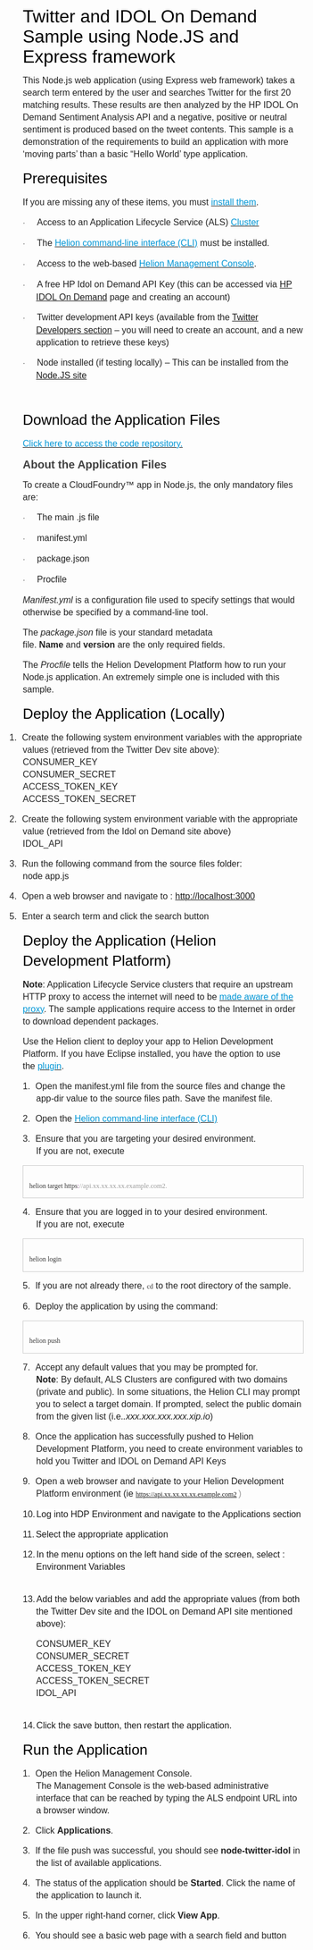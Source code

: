 
<div class=WordSection1>

<p class=MsoNormal style='mso-margin-top-alt:auto;margin-bottom:7.5pt;
line-height:27.0pt;mso-outline-level:1'><span style='font-size:24.0pt;
font-family:"HP Simplified",sans-serif;mso-fareast-font-family:"Times New Roman";
mso-bidi-font-family:"Times New Roman";color:black;mso-font-kerning:18.0pt'>Twitter
and IDOL On Demand Sample using Node.JS and Express framework<o:p></o:p></span></p>

<p class=MsoNormal style='mso-margin-bottom-alt:auto;line-height:16.5pt'><span
style='font-size:12.0pt;font-family:"Arial",sans-serif;mso-fareast-font-family:
"Times New Roman";color:#222222'>This Node.js web application (using Express
web framework) takes a search term entered by the user and searches Twitter for
the first 20 matching results. These results are then analyzed by the HP IDOL
On Demand Sentiment Analysis API and a negative, positive or neutral sentiment
is produced based on the tweet contents. This sample is a demonstration of the requirements
to build an application with more ‘moving parts’ than a basic “Hello World’
type application. <o:p></o:p></span></p>

<p class=MsoNormal style='mso-margin-top-alt:auto;margin-bottom:7.5pt;
line-height:27.0pt;mso-outline-level:2'><span style='font-size:19.5pt;
font-family:"HP Simplified",sans-serif;mso-fareast-font-family:"Times New Roman";
mso-bidi-font-family:"Times New Roman";color:black'>Prerequisites<o:p></o:p></span></p>

<p class=MsoNormal style='mso-margin-bottom-alt:auto;line-height:16.5pt'><span
style='font-size:12.0pt;font-family:"Arial",sans-serif;mso-fareast-font-family:
"Times New Roman";color:#222222'>If you are missing any of these items, you
must&nbsp;</span><a href="http://docs.hpcloud.com/helion/devplatform/appdev/"><span
style='font-size:12.0pt;font-family:"Arial",sans-serif;mso-fareast-font-family:
"Times New Roman";color:#0096D6'>install them</span></a><span style='font-size:
12.0pt;font-family:"Arial",sans-serif;mso-fareast-font-family:"Times New Roman";
color:#222222'>.<o:p></o:p></span></p>

<p class=MsoNormal style='mso-margin-top-alt:auto;mso-margin-bottom-alt:auto;
margin-left:18.0pt;text-indent:-18.0pt;line-height:16.5pt;mso-list:l1 level1 lfo1;
tab-stops:list 36.0pt'><![if !supportLists]><span style='font-size:10.0pt;
mso-bidi-font-size:12.0pt;font-family:Symbol;mso-fareast-font-family:Symbol;
mso-bidi-font-family:Symbol;color:#222222'><span style='mso-list:Ignore'>·<span
style='font:7.0pt "Times New Roman"'>&nbsp;&nbsp;&nbsp;&nbsp;&nbsp;&nbsp;&nbsp;&nbsp;
</span></span></span><![endif]><span style='font-size:12.0pt;font-family:"Arial",sans-serif;
mso-fareast-font-family:"Times New Roman";color:#222222'>Access to an
Application Lifecycle Service (ALS)&nbsp;</span><a
href="http://docs.hpcloud.com/als/v1/admin/cluster/"><span style='font-size:
12.0pt;font-family:"Arial",sans-serif;mso-fareast-font-family:"Times New Roman";
color:#0096D6'>Cluster</span></a><span style='font-size:12.0pt;font-family:
"Arial",sans-serif;mso-fareast-font-family:"Times New Roman";color:#222222'><o:p></o:p></span></p>

<p class=MsoNormal style='mso-margin-top-alt:auto;mso-margin-bottom-alt:auto;
margin-left:18.0pt;text-indent:-18.0pt;line-height:16.5pt;mso-list:l1 level1 lfo1;
tab-stops:list 36.0pt'><![if !supportLists]><span style='font-size:10.0pt;
mso-bidi-font-size:12.0pt;font-family:Symbol;mso-fareast-font-family:Symbol;
mso-bidi-font-family:Symbol;color:#222222'><span style='mso-list:Ignore'>·<span
style='font:7.0pt "Times New Roman"'>&nbsp;&nbsp;&nbsp;&nbsp;&nbsp;&nbsp;&nbsp;&nbsp;
</span></span></span><![endif]><span style='font-size:12.0pt;font-family:"Arial",sans-serif;
mso-fareast-font-family:"Times New Roman";color:#222222'>The&nbsp;<span
class=SpellE><a href="http://docs.hpcloud.com/als/v1/user/client/"><span
style='color:#0096D6'>Helion</span><span style='color:#0096D6'> comm</span><span
style='color:#0096D6'>and-line interface (CLI)</span></a></span>&nbsp;must be
installed.<o:p></o:p></span></p>

<p class=MsoNormal style='mso-margin-top-alt:auto;mso-margin-bottom-alt:auto;
margin-left:18.0pt;text-indent:-18.0pt;line-height:16.5pt;mso-list:l1 level1 lfo1;
tab-stops:list 36.0pt'><![if !supportLists]><span style='font-size:10.0pt;
mso-bidi-font-size:12.0pt;font-family:Symbol;mso-fareast-font-family:Symbol;
mso-bidi-font-family:Symbol;color:#222222'><span style='mso-list:Ignore'>·<span
style='font:7.0pt "Times New Roman"'>&nbsp;&nbsp;&nbsp;&nbsp;&nbsp;&nbsp;&nbsp;&nbsp;
</span></span></span><![endif]><span style='font-size:12.0pt;font-family:"Arial",sans-serif;
mso-fareast-font-family:"Times New Roman";color:#222222'>Access to the
web-based&nbsp;<span class=SpellE><a
href="http://docs.hpcloud.com/als/v1/user/console/"><span style='color:#0096D6'>Helion</span><span
style='color:#0096D6'> Management Console</span></a></span>.<o:p></o:p></span></p>

<p class=MsoNormal style='mso-margin-top-alt:auto;mso-margin-bottom-alt:auto;
margin-left:18.0pt;text-indent:-18.0pt;line-height:16.5pt;mso-list:l1 level1 lfo1;
tab-stops:list 36.0pt'><![if !supportLists]><span style='font-size:10.0pt;
mso-bidi-font-size:12.0pt;font-family:Symbol;mso-fareast-font-family:Symbol;
mso-bidi-font-family:Symbol;color:#222222'><span style='mso-list:Ignore'>·<span
style='font:7.0pt "Times New Roman"'>&nbsp;&nbsp;&nbsp;&nbsp;&nbsp;&nbsp;&nbsp;&nbsp;
</span></span></span><![endif]><span style='font-size:12.0pt;font-family:"Arial",sans-serif;
mso-fareast-font-family:"Times New Roman";color:#222222'>A free HP Idol on
Demand API Key (this can be accessed via </span><a
href="https://www.idolondemand.com/signup.html"><span style='font-size:12.0pt;
font-family:"Arial",sans-serif;mso-fareast-font-family:"Times New Roman"'>HP
IDOL On Demand</span></a><span style='font-size:12.0pt;font-family:"Arial",sans-serif;
mso-fareast-font-family:"Times New Roman";color:#222222'> page and creating an
account)<o:p></o:p></span></p>

<p class=MsoNormal style='mso-margin-top-alt:auto;mso-margin-bottom-alt:auto;
margin-left:18.0pt;text-indent:-18.0pt;line-height:16.5pt;mso-list:l1 level1 lfo1;
tab-stops:list 36.0pt'><![if !supportLists]><span style='font-size:10.0pt;
mso-bidi-font-size:12.0pt;font-family:Symbol;mso-fareast-font-family:Symbol;
mso-bidi-font-family:Symbol;color:#222222'><span style='mso-list:Ignore'>·<span
style='font:7.0pt "Times New Roman"'>&nbsp;&nbsp;&nbsp;&nbsp;&nbsp;&nbsp;&nbsp;&nbsp;
</span></span></span><![endif]><span style='font-size:12.0pt;font-family:"Arial",sans-serif;
mso-fareast-font-family:"Times New Roman";color:#222222'>Twitter development
API keys (available from the </span><a href="https://dev.twitter.com/"><span
style='font-size:12.0pt;font-family:"Arial",sans-serif;mso-fareast-font-family:
"Times New Roman"'>Twitter Developers section</span></a><span style='font-size:
12.0pt;font-family:"Arial",sans-serif;mso-fareast-font-family:"Times New Roman";
color:#222222'> – you will need to create an account, and a new application to
retrieve these keys)<o:p></o:p></span></p>

<p class=MsoNormal style='mso-margin-top-alt:auto;mso-margin-bottom-alt:auto;
margin-left:18.0pt;text-indent:-18.0pt;line-height:16.5pt;mso-list:l1 level1 lfo1;
tab-stops:list 36.0pt'><![if !supportLists]><span style='font-size:10.0pt;
mso-bidi-font-size:12.0pt;font-family:Symbol;mso-fareast-font-family:Symbol;
mso-bidi-font-family:Symbol;color:#222222'><span style='mso-list:Ignore'>·<span
style='font:7.0pt "Times New Roman"'>&nbsp;&nbsp;&nbsp;&nbsp;&nbsp;&nbsp;&nbsp;&nbsp;
</span></span></span><![endif]><span style='font-size:12.0pt;font-family:"Arial",sans-serif;
mso-fareast-font-family:"Times New Roman";color:#222222'>Node installed (if
testing locally) – This can be installed from the <a
href="https://nodejs.org/download/">Node.JS site</a><o:p></o:p></span></p>

<p class=MsoNormal style='mso-margin-top-alt:auto;mso-margin-bottom-alt:auto;
line-height:16.5pt'><span style='font-size:12.0pt;font-family:"Arial",sans-serif;
mso-fareast-font-family:"Times New Roman";color:#222222'><o:p>&nbsp;</o:p></span></p>

<p class=MsoNormal style='mso-margin-top-alt:auto;margin-bottom:7.5pt;
line-height:27.0pt;mso-outline-level:2'><span style='font-size:19.5pt;
font-family:"HP Simplified",sans-serif;mso-fareast-font-family:"Times New Roman";
mso-bidi-font-family:"Times New Roman";color:black'>Download the Application
Files<o:p></o:p></span></p>

<p class=MsoNormal style='mso-margin-bottom-alt:auto;line-height:16.5pt'><a
href="https://github.com/nwright-nz/Twitter-Sentiment-Analysis---NodeJS-IDOL"><span
style='font-size:12.0pt;font-family:"Arial",sans-serif;mso-fareast-font-family:
"Times New Roman";color:#0096D6'>Click here to access the code repository.</span></a><span
style='font-size:12.0pt;font-family:"Arial",sans-serif;mso-fareast-font-family:
"Times New Roman";color:#222222'><o:p></o:p></span></p>

<p class=MsoNormal style='mso-margin-top-alt:auto;margin-bottom:7.5pt;
line-height:18.0pt;mso-outline-level:3'><b><span style='font-size:15.0pt;
font-family:"Arial",sans-serif;mso-fareast-font-family:"Times New Roman";
color:#404040'>About the Application Files<o:p></o:p></span></b></p>

<p class=MsoNormal style='mso-margin-bottom-alt:auto;line-height:16.5pt'><span
style='font-size:12.0pt;font-family:"Arial",sans-serif;mso-fareast-font-family:
"Times New Roman";color:#222222'>To create a <span class=SpellE>CloudFoundry</span>™
app in Node.js, the only mandatory files are:<o:p></o:p></span></p>

<p class=MsoNormal style='mso-margin-top-alt:auto;mso-margin-bottom-alt:auto;
margin-left:18.0pt;text-indent:-18.0pt;line-height:16.5pt;mso-list:l5 level1 lfo2;
tab-stops:list 36.0pt'><![if !supportLists]><span style='font-size:10.0pt;
mso-bidi-font-size:12.0pt;font-family:Symbol;mso-fareast-font-family:Symbol;
mso-bidi-font-family:Symbol;color:#222222'><span style='mso-list:Ignore'>·<span
style='font:7.0pt "Times New Roman"'>&nbsp;&nbsp;&nbsp;&nbsp;&nbsp;&nbsp;&nbsp;&nbsp;
</span></span></span><![endif]><span style='font-size:12.0pt;font-family:"Arial",sans-serif;
mso-fareast-font-family:"Times New Roman";color:#222222'>The main .<span
class=SpellE>js</span> file<o:p></o:p></span></p>

<p class=MsoNormal style='mso-margin-top-alt:auto;mso-margin-bottom-alt:auto;
margin-left:18.0pt;text-indent:-18.0pt;line-height:16.5pt;mso-list:l5 level1 lfo2;
tab-stops:list 36.0pt'><![if !supportLists]><span style='font-size:10.0pt;
mso-bidi-font-size:12.0pt;font-family:Symbol;mso-fareast-font-family:Symbol;
mso-bidi-font-family:Symbol;color:#222222'><span style='mso-list:Ignore'>·<span
style='font:7.0pt "Times New Roman"'>&nbsp;&nbsp;&nbsp;&nbsp;&nbsp;&nbsp;&nbsp;&nbsp;
</span></span></span><![endif]><span class=SpellE><span style='font-size:12.0pt;
font-family:"Arial",sans-serif;mso-fareast-font-family:"Times New Roman";
color:#222222'>manifest.yml</span></span><span style='font-size:12.0pt;
font-family:"Arial",sans-serif;mso-fareast-font-family:"Times New Roman";
color:#222222'><o:p></o:p></span></p>

<p class=MsoNormal style='mso-margin-top-alt:auto;mso-margin-bottom-alt:auto;
margin-left:18.0pt;text-indent:-18.0pt;line-height:16.5pt;mso-list:l5 level1 lfo2;
tab-stops:list 36.0pt'><![if !supportLists]><span style='font-size:10.0pt;
mso-bidi-font-size:12.0pt;font-family:Symbol;mso-fareast-font-family:Symbol;
mso-bidi-font-family:Symbol;color:#222222'><span style='mso-list:Ignore'>·<span
style='font:7.0pt "Times New Roman"'>&nbsp;&nbsp;&nbsp;&nbsp;&nbsp;&nbsp;&nbsp;&nbsp;
</span></span></span><![endif]><span class=SpellE><span style='font-size:12.0pt;
font-family:"Arial",sans-serif;mso-fareast-font-family:"Times New Roman";
color:#222222'>package.json</span></span><span style='font-size:12.0pt;
font-family:"Arial",sans-serif;mso-fareast-font-family:"Times New Roman";
color:#222222'><o:p></o:p></span></p>

<p class=MsoNormal style='mso-margin-top-alt:auto;mso-margin-bottom-alt:auto;
margin-left:18.0pt;text-indent:-18.0pt;line-height:16.5pt;mso-list:l5 level1 lfo2;
tab-stops:list 36.0pt'><![if !supportLists]><span style='font-size:10.0pt;
mso-bidi-font-size:12.0pt;font-family:Symbol;mso-fareast-font-family:Symbol;
mso-bidi-font-family:Symbol;color:#222222'><span style='mso-list:Ignore'>·<span
style='font:7.0pt "Times New Roman"'>&nbsp;&nbsp;&nbsp;&nbsp;&nbsp;&nbsp;&nbsp;&nbsp;
</span></span></span><![endif]><span class=SpellE><span style='font-size:12.0pt;
font-family:"Arial",sans-serif;mso-fareast-font-family:"Times New Roman";
color:#222222'>Procfile</span></span><span style='font-size:12.0pt;font-family:
"Arial",sans-serif;mso-fareast-font-family:"Times New Roman";color:#222222'><o:p></o:p></span></p>

<p class=MsoNormal style='mso-margin-bottom-alt:auto;line-height:16.5pt'><span
class=SpellE><i><span style='font-size:12.0pt;font-family:"Arial",sans-serif;
mso-fareast-font-family:"Times New Roman";color:#222222'>Manifest.yml</span></i></span><span
style='font-size:12.0pt;font-family:"Arial",sans-serif;mso-fareast-font-family:
"Times New Roman";color:#222222'>&nbsp;is a configuration file used to specify
settings that would otherwise be specified by a command-line tool.<o:p></o:p></span></p>

<p class=MsoNormal style='mso-margin-bottom-alt:auto;line-height:16.5pt'><span
style='font-size:12.0pt;font-family:"Arial",sans-serif;mso-fareast-font-family:
"Times New Roman";color:#222222'>The&nbsp;<span class=SpellE><i>package.json</i></span>&nbsp;file
is your standard metadata file.&nbsp;<b>Name</b>&nbsp;and&nbsp;<b>version</b>&nbsp;are
the only required fields.<o:p></o:p></span></p>

<p class=MsoNormal style='mso-margin-bottom-alt:auto;line-height:16.5pt'><span
style='font-size:12.0pt;font-family:"Arial",sans-serif;mso-fareast-font-family:
"Times New Roman";color:#222222'>The&nbsp;<span class=SpellE><i>Procfile</i></span>&nbsp;tells
the <span class=SpellE>Helion</span> Development Platform how to run your
Node.js application. An extremely simple one is included with this sample.<o:p></o:p></span></p>

<p class=MsoNormal style='mso-margin-top-alt:auto;margin-bottom:7.5pt;
line-height:27.0pt;mso-outline-level:2'><span style='font-size:19.5pt;
font-family:"HP Simplified",sans-serif;mso-fareast-font-family:"Times New Roman";
mso-bidi-font-family:"Times New Roman";color:black'>Deploy the Application
(Locally)<o:p></o:p></span></p>

<p class=MsoListParagraphCxSpFirst style='mso-margin-bottom-alt:auto;
mso-add-space:auto;text-indent:-18.0pt;line-height:16.5pt;mso-list:l3 level1 lfo6'><![if !supportLists]><span
style='font-size:12.0pt;font-family:"Arial",sans-serif;mso-fareast-font-family:
Arial;color:#222222'><span style='mso-list:Ignore'>1.<span style='font:7.0pt "Times New Roman"'>&nbsp;&nbsp;&nbsp;
</span></span></span><![endif]><span style='font-size:12.0pt;font-family:"Arial",sans-serif;
mso-fareast-font-family:"Times New Roman";color:#222222'>Create the following
system environment variables with the appropriate values (retrieved from the
Twitter <span class=SpellE>Dev</span> site above):<br>
CONSUMER_KEY<br>
CONSUMER_SECRET<br>
ACCESS_TOKEN_KEY<br>
ACCESS_TOKEN_SECRET<o:p></o:p></span></p>

<p class=MsoListParagraphCxSpMiddle style='mso-margin-bottom-alt:auto;
mso-add-space:auto;text-indent:-18.0pt;line-height:16.5pt;mso-list:l3 level1 lfo6'><![if !supportLists]><span
style='font-size:12.0pt;font-family:"Arial",sans-serif;mso-fareast-font-family:
Arial;color:#222222'><span style='mso-list:Ignore'>2.<span style='font:7.0pt "Times New Roman"'>&nbsp;&nbsp;&nbsp;
</span></span></span><![endif]><span style='font-size:12.0pt;font-family:"Arial",sans-serif;
mso-fareast-font-family:"Times New Roman";color:#222222'>Create the following
system environment variable with the appropriate value (retrieved from the Idol
on Demand site above)<br>
IDOL_API<o:p></o:p></span></p>

<p class=MsoListParagraphCxSpMiddle style='mso-margin-bottom-alt:auto;
mso-add-space:auto;text-indent:-18.0pt;line-height:16.5pt;mso-list:l3 level1 lfo6'><![if !supportLists]><span
style='font-size:12.0pt;font-family:"Arial",sans-serif;mso-fareast-font-family:
Arial;color:#222222'><span style='mso-list:Ignore'>3.<span style='font:7.0pt "Times New Roman"'>&nbsp;&nbsp;&nbsp;
</span></span></span><![endif]><span style='font-size:12.0pt;font-family:"Arial",sans-serif;
mso-fareast-font-family:"Times New Roman";color:#222222'>Run the following
command from the source files folder:<br>
node app.js<o:p></o:p></span></p>

<p class=MsoListParagraphCxSpMiddle style='mso-margin-bottom-alt:auto;
mso-add-space:auto;text-indent:-18.0pt;line-height:16.5pt;mso-list:l3 level1 lfo6'><![if !supportLists]><span
style='font-size:12.0pt;font-family:"Arial",sans-serif;mso-fareast-font-family:
Arial;color:#222222'><span style='mso-list:Ignore'>4.<span style='font:7.0pt "Times New Roman"'>&nbsp;&nbsp;&nbsp;
</span></span></span><![endif]><span style='font-size:12.0pt;font-family:"Arial",sans-serif;
mso-fareast-font-family:"Times New Roman";color:#222222'>Open a web browser and
navigate to : <a href="http://localhost:3000">http://localhost:3000</a><o:p></o:p></span></p>

<p class=MsoListParagraphCxSpLast style='mso-margin-bottom-alt:auto;mso-add-space:
auto;text-indent:-18.0pt;line-height:16.5pt;mso-list:l3 level1 lfo6'><![if !supportLists]><span
style='font-size:12.0pt;font-family:"Arial",sans-serif;mso-fareast-font-family:
Arial;color:#222222'><span style='mso-list:Ignore'>5.<span style='font:7.0pt "Times New Roman"'>&nbsp;&nbsp;&nbsp;
</span></span></span><![endif]><span style='font-size:12.0pt;font-family:"Arial",sans-serif;
mso-fareast-font-family:"Times New Roman";color:#222222'>Enter a search term
and click the search button<o:p></o:p></span></p>

<p class=MsoNormal style='mso-margin-top-alt:auto;margin-bottom:7.5pt;
line-height:27.0pt;mso-outline-level:2'><span style='font-size:19.5pt;
font-family:"HP Simplified",sans-serif;mso-fareast-font-family:"Times New Roman";
mso-bidi-font-family:"Times New Roman";color:black'>Deploy the Application (<span
class=SpellE>Helion</span> Development Platform)<o:p></o:p></span></p>

<p class=MsoNormal style='mso-margin-bottom-alt:auto;line-height:16.5pt'><b><span
style='font-size:12.0pt;font-family:"Arial",sans-serif;mso-fareast-font-family:
"Times New Roman";color:#222222'>Note</span></b><span style='font-size:12.0pt;
font-family:"Arial",sans-serif;mso-fareast-font-family:"Times New Roman";
color:#222222'>: Application Lifecycle Service clusters that require an
upstream HTTP proxy to access the internet will need to be&nbsp;</span><a
href="http://docs.hpcloud.com/als/v1/admin/server/configuration/#staging-cache-app-http-proxy"><span
style='font-size:12.0pt;font-family:"Arial",sans-serif;mso-fareast-font-family:
"Times New Roman";color:#0096D6'>made aware of the proxy</span></a><span
style='font-size:12.0pt;font-family:"Arial",sans-serif;mso-fareast-font-family:
"Times New Roman";color:#222222'>. The sample applications require access to
the Internet in order to download dependent packages.<o:p></o:p></span></p>

<p class=MsoNormal style='mso-margin-bottom-alt:auto;line-height:16.5pt'><span
style='font-size:12.0pt;font-family:"Arial",sans-serif;mso-fareast-font-family:
"Times New Roman";color:#222222'>Use the <span class=SpellE>Helion</span>
client to deploy your app to <span class=SpellE>Helion</span> Development
Platform. If you have Eclipse installed, you have the option to use the&nbsp;</span><a
href="http://docs.hpcloud.com/helion/devplatform/eclipse/"><span
style='font-size:12.0pt;font-family:"Arial",sans-serif;mso-fareast-font-family:
"Times New Roman";color:#0096D6'>plugin</span></a><span style='font-size:12.0pt;
font-family:"Arial",sans-serif;mso-fareast-font-family:"Times New Roman";
color:#222222'>.<o:p></o:p></span></p>

<p class=MsoNormal style='mso-margin-top-alt:auto;mso-margin-bottom-alt:auto;
margin-left:18.0pt;text-indent:-18.0pt;line-height:16.5pt;mso-list:l0 level1 lfo3;
tab-stops:list 36.0pt'><![if !supportLists]><span style='font-size:12.0pt;
font-family:"Arial",sans-serif;mso-fareast-font-family:Arial;color:#222222'><span
style='mso-list:Ignore'>1.<span style='font:7.0pt "Times New Roman"'>&nbsp;&nbsp;&nbsp;
</span></span></span><![endif]><span style='font-size:12.0pt;font-family:"Arial",sans-serif;
mso-fareast-font-family:"Times New Roman";color:#222222'>Open the <span
class=SpellE>manifest.yml</span> file from the source files and change the app-<span
class=SpellE>dir</span> value to the source files path. Save the manifest file.<o:p></o:p></span></p>

<p class=MsoNormal style='mso-margin-top-alt:auto;mso-margin-bottom-alt:auto;
margin-left:18.0pt;text-indent:-18.0pt;line-height:16.5pt;mso-list:l0 level1 lfo3;
tab-stops:list 36.0pt'><![if !supportLists]><span style='font-size:12.0pt;
font-family:"Arial",sans-serif;mso-fareast-font-family:Arial;color:#222222'><span
style='mso-list:Ignore'>2.<span style='font:7.0pt "Times New Roman"'>&nbsp;&nbsp;&nbsp;
</span></span></span><![endif]><span style='font-size:12.0pt;font-family:"Arial",sans-serif;
mso-fareast-font-family:"Times New Roman";color:#222222'>Open the&nbsp;<span
class=SpellE><a href="http://docs.hpcloud.com/als/v1/user/reference/client-ref/"><span
style='color:#0096D6'>Helion</span><span style='color:#0096D6'> command-line
interface (CLI)</span></a></span><o:p></o:p></span></p>

<p class=MsoNormal style='mso-margin-bottom-alt:auto;margin-left:18.0pt;
text-indent:-18.0pt;line-height:16.5pt;mso-list:l0 level1 lfo3;tab-stops:list 36.0pt'><![if !supportLists]><span
style='font-size:12.0pt;font-family:"Arial",sans-serif;mso-fareast-font-family:
Arial;color:#222222'><span style='mso-list:Ignore'>3.<span style='font:7.0pt "Times New Roman"'>&nbsp;&nbsp;&nbsp;
</span></span></span><![endif]><span style='font-size:12.0pt;font-family:"Arial",sans-serif;
mso-fareast-font-family:"Times New Roman";color:#222222'>Ensure that you are
targeting your desired environment.&nbsp;<br>
If you are not, execute<o:p></o:p></span></p>

<div style='mso-element:para-border-div;border:solid #CCCCCC 1.0pt;mso-border-alt:
solid #CCCCCC .75pt;padding:8.0pt 8.0pt 8.0pt 8.0pt'>

<p class=MsoNormal style='margin-bottom:0cm;margin-bottom:.0001pt;line-height:
16.5pt;tab-stops:45.8pt 91.6pt 137.4pt 183.2pt 229.0pt 274.8pt 320.6pt 366.4pt 412.2pt 458.0pt 503.8pt 549.6pt 595.4pt 641.2pt 687.0pt 732.8pt;
border:none;mso-border-alt:solid #CCCCCC .75pt;padding:0cm;mso-padding-alt:
8.0pt 8.0pt 8.0pt 8.0pt'><span class=SpellE><span class=GramE><span
style='font-size:9.0pt;font-family:Consolas;mso-fareast-font-family:"Times New Roman";
color:#333333;background:white'>helion</span></span></span><span
style='font-size:9.0pt;font-family:Consolas;mso-fareast-font-family:"Times New Roman";
color:#333333;background:white'> target https</span><span style='font-size:
9.0pt;font-family:Consolas;mso-fareast-font-family:"Times New Roman";
color:#822980;background:white'>:</span><span style='font-size:9.0pt;
font-family:Consolas;mso-fareast-font-family:"Times New Roman";color:#999999;
background:white'>//api.xx.xx.xx.xx.example.com2. </span><span
style='font-size:9.0pt;font-family:Consolas;mso-fareast-font-family:"Times New Roman";
color:#EEEEEE'><o:p></o:p></span></p>

</div>

<p class=MsoNormal style='mso-margin-bottom-alt:auto;margin-left:18.0pt;
text-indent:-18.0pt;line-height:16.5pt;mso-list:l0 level1 lfo3;tab-stops:list 36.0pt'><![if !supportLists]><span
style='font-size:12.0pt;font-family:"Arial",sans-serif;mso-fareast-font-family:
Arial;color:#222222'><span style='mso-list:Ignore'>4.<span style='font:7.0pt "Times New Roman"'>&nbsp;&nbsp;&nbsp;
</span></span></span><![endif]><span style='font-size:12.0pt;font-family:"Arial",sans-serif;
mso-fareast-font-family:"Times New Roman";color:#222222'>Ensure that you are
logged in to your desired environment.&nbsp;<br>
If you are not, execute<o:p></o:p></span></p>

<div style='mso-element:para-border-div;border:solid #CCCCCC 1.0pt;mso-border-alt:
solid #CCCCCC .75pt;padding:8.0pt 8.0pt 8.0pt 8.0pt'>

<p class=MsoNormal style='margin-bottom:0cm;margin-bottom:.0001pt;line-height:
16.5pt;tab-stops:45.8pt 91.6pt 137.4pt 183.2pt 229.0pt 274.8pt 320.6pt 366.4pt 412.2pt 458.0pt 503.8pt 549.6pt 595.4pt 641.2pt 687.0pt 732.8pt;
border:none;mso-border-alt:solid #CCCCCC .75pt;padding:0cm;mso-padding-alt:
8.0pt 8.0pt 8.0pt 8.0pt'><span class=SpellE><span class=GramE><span
style='font-size:9.0pt;font-family:Consolas;mso-fareast-font-family:"Times New Roman";
color:#333333;background:white'>helion</span></span></span><span
style='font-size:9.0pt;font-family:Consolas;mso-fareast-font-family:"Times New Roman";
color:#333333;background:white'> login</span><span style='font-size:9.0pt;
font-family:Consolas;mso-fareast-font-family:"Times New Roman";color:#EEEEEE'><o:p></o:p></span></p>

</div>

<p class=MsoNormal style='mso-margin-bottom-alt:auto;margin-left:18.0pt;
text-indent:-18.0pt;line-height:16.5pt;mso-list:l0 level1 lfo3;tab-stops:list 36.0pt'><![if !supportLists]><span
style='font-size:12.0pt;font-family:"Arial",sans-serif;mso-fareast-font-family:
Arial;color:#222222'><span style='mso-list:Ignore'>5.<span style='font:7.0pt "Times New Roman"'>&nbsp;&nbsp;&nbsp;
</span></span></span><![endif]><span style='font-size:12.0pt;font-family:"Arial",sans-serif;
mso-fareast-font-family:"Times New Roman";color:#222222'>If you are not already
there,&nbsp;</span><span style='font-size:9.0pt;font-family:Consolas;
mso-fareast-font-family:"Times New Roman";color:#333333;background:white'>cd</span><span
style='font-size:12.0pt;font-family:"Arial",sans-serif;mso-fareast-font-family:
"Times New Roman";color:#222222'>&nbsp;to the root directory of the sample.<o:p></o:p></span></p>

<p class=MsoNormal style='mso-margin-bottom-alt:auto;margin-left:18.0pt;
text-indent:-18.0pt;line-height:16.5pt;mso-list:l0 level1 lfo3;tab-stops:list 36.0pt'><![if !supportLists]><span
style='font-size:12.0pt;font-family:"Arial",sans-serif;mso-fareast-font-family:
Arial;color:#222222'><span style='mso-list:Ignore'>6.<span style='font:7.0pt "Times New Roman"'>&nbsp;&nbsp;&nbsp;
</span></span></span><![endif]><span style='font-size:12.0pt;font-family:"Arial",sans-serif;
mso-fareast-font-family:"Times New Roman";color:#222222'>Deploy the application
by using the command:<o:p></o:p></span></p>

<div style='mso-element:para-border-div;border:solid #CCCCCC 1.0pt;mso-border-alt:
solid #CCCCCC .75pt;padding:8.0pt 8.0pt 8.0pt 8.0pt'>

<p class=MsoNormal style='margin-bottom:0cm;margin-bottom:.0001pt;line-height:
16.5pt;tab-stops:45.8pt 91.6pt 137.4pt 183.2pt 229.0pt 274.8pt 320.6pt 366.4pt 412.2pt 458.0pt 503.8pt 549.6pt 595.4pt 641.2pt 687.0pt 732.8pt;
border:none;mso-border-alt:solid #CCCCCC .75pt;padding:0cm;mso-padding-alt:
8.0pt 8.0pt 8.0pt 8.0pt'><span class=SpellE><span class=GramE><span
style='font-size:9.0pt;font-family:Consolas;mso-fareast-font-family:"Times New Roman";
color:#333333;background:white'>helion</span></span></span><span
style='font-size:9.0pt;font-family:Consolas;mso-fareast-font-family:"Times New Roman";
color:#333333;background:white'> push </span><span style='font-size:9.0pt;
font-family:Consolas;mso-fareast-font-family:"Times New Roman";color:#EEEEEE'><o:p></o:p></span></p>

</div>

<p class=MsoNormal style='mso-margin-bottom-alt:auto;margin-left:18.0pt;
text-indent:-18.0pt;line-height:16.5pt;mso-list:l0 level1 lfo3;tab-stops:list 36.0pt'><![if !supportLists]><span
style='font-size:12.0pt;font-family:"Arial",sans-serif;mso-fareast-font-family:
Arial;color:#222222'><span style='mso-list:Ignore'>7.<span style='font:7.0pt "Times New Roman"'>&nbsp;&nbsp;&nbsp;
</span></span></span><![endif]><span style='font-size:12.0pt;font-family:"Arial",sans-serif;
mso-fareast-font-family:"Times New Roman";color:#222222'>Accept any default
values that you may be prompted for.&nbsp;<br>
<b>Note</b>: By default, ALS Clusters are configured with two domains (private
and public). In some situations, the <span class=SpellE>Helion</span> CLI may
prompt you to select a target domain. If prompted, select the public domain
from the given list (<span class=SpellE>i.e.<i>.xxx.xxx.xxx.xxx.xip.io</i></span>)<o:p></o:p></span></p>

<p class=MsoNormal style='mso-margin-bottom-alt:auto;margin-left:18.0pt;
text-indent:-18.0pt;line-height:16.5pt;mso-list:l0 level1 lfo3;tab-stops:list 36.0pt'><![if !supportLists]><span
style='font-size:12.0pt;font-family:"Arial",sans-serif;mso-fareast-font-family:
Arial;color:#222222'><span style='mso-list:Ignore'>8.<span style='font:7.0pt "Times New Roman"'>&nbsp;&nbsp;&nbsp;
</span></span></span><![endif]><span style='font-size:12.0pt;font-family:"Arial",sans-serif;
mso-fareast-font-family:"Times New Roman";color:#222222'>Once the application
has successfully pushed to <span class=SpellE>Helion</span> Development
Platform, you need to create environment variables to hold you Twitter and IDOL
on Demand API Keys<o:p></o:p></span></p>

<p class=MsoNormal style='mso-margin-bottom-alt:auto;margin-left:18.0pt;
text-indent:-18.0pt;line-height:16.5pt;mso-list:l0 level1 lfo3;tab-stops:list 36.0pt'><![if !supportLists]><span
style='font-size:12.0pt;font-family:"Arial",sans-serif;mso-fareast-font-family:
Arial;color:#222222'><span style='mso-list:Ignore'>9.<span style='font:7.0pt "Times New Roman"'>&nbsp;&nbsp;&nbsp;
</span></span></span><![endif]><span style='font-size:12.0pt;font-family:"Arial",sans-serif;
mso-fareast-font-family:"Times New Roman";color:#222222'>Open a web browser and
navigate to your <span class=SpellE>Helion</span> Development Platform
environment (<span class=SpellE>ie</span> </span><span style='font-size:9.0pt;
font-family:Consolas;mso-fareast-font-family:"Times New Roman";color:#333333;
background:white'><a href="https://api.xx.xx.xx.xx.example.com2">https://api.xx.xx.xx.xx.example.com2</a></span><span
style='font-size:9.0pt;font-family:Consolas;mso-fareast-font-family:"Times New Roman";
color:#999999;background:white'> </span><span style='font-size:12.0pt;
font-family:"Arial",sans-serif;mso-fareast-font-family:"Times New Roman";
color:#999999;background:white'>)</span><span style='font-size:12.0pt;
font-family:"Arial",sans-serif;mso-fareast-font-family:"Times New Roman";
color:#222222'><o:p></o:p></span></p>

<p class=MsoNormal style='mso-margin-bottom-alt:auto;margin-left:18.0pt;
text-indent:-18.0pt;line-height:16.5pt;mso-list:l0 level1 lfo3;tab-stops:list 36.0pt'><![if !supportLists]><span
style='font-size:12.0pt;font-family:"Arial",sans-serif;mso-fareast-font-family:
Arial;color:#222222'><span style='mso-list:Ignore'>10.<span style='font:7.0pt "Times New Roman"'>
</span></span></span><![endif]><span style='font-size:12.0pt;font-family:"Arial",sans-serif;
mso-fareast-font-family:"Times New Roman";background:white'>Log into HDP
Environment and navigate to the Applications section</span><span
style='font-size:12.0pt;font-family:"Arial",sans-serif;mso-fareast-font-family:
"Times New Roman";color:#222222'><o:p></o:p></span></p>

<p class=MsoNormal style='mso-margin-bottom-alt:auto;margin-left:18.0pt;
text-indent:-18.0pt;line-height:16.5pt;mso-list:l0 level1 lfo3;tab-stops:list 36.0pt'><![if !supportLists]><span
style='font-size:12.0pt;font-family:"Arial",sans-serif;mso-fareast-font-family:
Arial;color:#222222'><span style='mso-list:Ignore'>11.<span style='font:7.0pt "Times New Roman"'>
</span></span></span><![endif]><span style='font-size:12.0pt;font-family:"Arial",sans-serif;
mso-fareast-font-family:"Times New Roman";background:white'>Select the
appropriate application</span><span style='font-size:12.0pt;font-family:"Arial",sans-serif;
mso-fareast-font-family:"Times New Roman";color:#222222'><o:p></o:p></span></p>

<p class=MsoNormal style='mso-margin-bottom-alt:auto;margin-left:18.0pt;
text-indent:-18.0pt;line-height:16.5pt;mso-list:l0 level1 lfo3;tab-stops:list 36.0pt'><![if !supportLists]><span
style='font-size:12.0pt;font-family:"Arial",sans-serif;mso-fareast-font-family:
Arial;color:#222222'><span style='mso-list:Ignore'>12.<span style='font:7.0pt "Times New Roman"'>
</span></span></span><![endif]><span style='font-size:12.0pt;font-family:"Arial",sans-serif;
mso-fareast-font-family:"Times New Roman";background:white'>In the menu options
on the left hand side of the screen, select : Environment Variables<br
style='mso-special-character:line-break'>
<![if !supportLineBreakNewLine]><br style='mso-special-character:line-break'>
<![endif]></span><span style='font-size:12.0pt;font-family:"Arial",sans-serif;
mso-fareast-font-family:"Times New Roman";color:#222222'><o:p></o:p></span></p>

<p class=MsoNormal style='mso-margin-bottom-alt:auto;margin-left:18.0pt;
text-indent:-18.0pt;line-height:16.5pt;mso-list:l0 level1 lfo3;tab-stops:list 36.0pt'><![if !supportLists]><span
style='font-size:12.0pt;font-family:"Arial",sans-serif;mso-fareast-font-family:
Arial;color:#222222'><span style='mso-list:Ignore'>13.<span style='font:7.0pt "Times New Roman"'>
</span></span></span><![endif]><span style='font-size:12.0pt;font-family:"Arial",sans-serif;
mso-fareast-font-family:"Times New Roman";background:white'>Add the below
variables and add the appropriate values (from both the Twitter <span
class=SpellE>Dev</span> site and the IDOL on Demand API site mentioned above):</span><span
style='font-size:12.0pt;font-family:"Arial",sans-serif;mso-fareast-font-family:
"Times New Roman";color:#222222'><o:p></o:p></span></p>

<p class=MsoNormal style='mso-margin-bottom-alt:auto;margin-left:18.0pt;
line-height:16.5pt'><span style='font-size:12.0pt;font-family:"Arial",sans-serif;
mso-fareast-font-family:"Times New Roman";color:#222222'>CONSUMER_KEY<br>
CONSUMER_SECRET<br>
ACCESS_TOKEN_KEY<br>
ACCESS_TOKEN_SECRET<br>
IDOL_API<br style='mso-special-character:line-break'>
<![if !supportLineBreakNewLine]><br style='mso-special-character:line-break'>
<![endif]><o:p></o:p></span></p>

<p class=MsoNormal style='mso-margin-bottom-alt:auto;margin-left:18.0pt;
text-indent:-18.0pt;line-height:16.5pt;mso-list:l0 level1 lfo3;tab-stops:list 36.0pt'><![if !supportLists]><span
style='font-size:12.0pt;font-family:"Arial",sans-serif;mso-fareast-font-family:
Arial;color:#222222'><span style='mso-list:Ignore'>14.<span style='font:7.0pt "Times New Roman"'>
</span></span></span><![endif]><span style='font-size:12.0pt;font-family:"Arial",sans-serif;
mso-fareast-font-family:"Times New Roman";background:white'>Click the save
button, then restart the application.</span><span style='font-size:12.0pt;
font-family:"Arial",sans-serif;mso-fareast-font-family:"Times New Roman";
color:#222222'><o:p></o:p></span></p>

<p class=MsoNormal style='mso-margin-top-alt:auto;margin-bottom:7.5pt;
line-height:27.0pt;mso-outline-level:2'><span style='font-size:19.5pt;
font-family:"HP Simplified",sans-serif;mso-fareast-font-family:"Times New Roman";
mso-bidi-font-family:"Times New Roman";color:black'>Run the Application<o:p></o:p></span></p>

<p class=MsoNormal style='mso-margin-top-alt:auto;mso-margin-bottom-alt:auto;
margin-left:18.0pt;text-indent:-18.0pt;line-height:16.5pt;mso-list:l4 level1 lfo4;
tab-stops:list 36.0pt'><![if !supportLists]><span style='font-size:12.0pt;
font-family:"Arial",sans-serif;mso-fareast-font-family:Arial;color:#222222'><span
style='mso-list:Ignore'>1.<span style='font:7.0pt "Times New Roman"'>&nbsp;&nbsp;&nbsp;
</span></span></span><![endif]><span style='font-size:12.0pt;font-family:"Arial",sans-serif;
mso-fareast-font-family:"Times New Roman";color:#222222'>Open the <span
class=SpellE>Helion</span> Management Console.&nbsp;<br>
The Management Console is the web-based administrative interface that can be
reached by typing the ALS endpoint URL into a browser window.<o:p></o:p></span></p>

<p class=MsoNormal style='mso-margin-top-alt:auto;mso-margin-bottom-alt:auto;
margin-left:18.0pt;text-indent:-18.0pt;line-height:16.5pt;mso-list:l4 level1 lfo4;
tab-stops:list 36.0pt'><![if !supportLists]><span style='font-size:12.0pt;
font-family:"Arial",sans-serif;mso-fareast-font-family:Arial;color:#222222'><span
style='mso-list:Ignore'>2.<span style='font:7.0pt "Times New Roman"'>&nbsp;&nbsp;&nbsp;
</span></span></span><![endif]><span style='font-size:12.0pt;font-family:"Arial",sans-serif;
mso-fareast-font-family:"Times New Roman";color:#222222'>Click&nbsp;<b>Applications</b>.<o:p></o:p></span></p>

<p class=MsoNormal style='mso-margin-top-alt:auto;mso-margin-bottom-alt:auto;
margin-left:18.0pt;text-indent:-18.0pt;line-height:16.5pt;mso-list:l4 level1 lfo4;
tab-stops:list 36.0pt'><![if !supportLists]><span style='font-size:12.0pt;
font-family:"Arial",sans-serif;mso-fareast-font-family:Arial;color:#222222'><span
style='mso-list:Ignore'>3.<span style='font:7.0pt "Times New Roman"'>&nbsp;&nbsp;&nbsp;
</span></span></span><![endif]><span style='font-size:12.0pt;font-family:"Arial",sans-serif;
mso-fareast-font-family:"Times New Roman";color:#222222'>If the file push was
successful, you should see&nbsp;<b style='mso-bidi-font-weight:normal'>node-twitter-idol</b>&nbsp;in
the list of available applications.<o:p></o:p></span></p>

<p class=MsoNormal style='mso-margin-top-alt:auto;mso-margin-bottom-alt:auto;
margin-left:18.0pt;text-indent:-18.0pt;line-height:16.5pt;mso-list:l4 level1 lfo4;
tab-stops:list 36.0pt'><![if !supportLists]><span style='font-size:12.0pt;
font-family:"Arial",sans-serif;mso-fareast-font-family:Arial;color:#222222'><span
style='mso-list:Ignore'>4.<span style='font:7.0pt "Times New Roman"'>&nbsp;&nbsp;&nbsp;
</span></span></span><![endif]><span style='font-size:12.0pt;font-family:"Arial",sans-serif;
mso-fareast-font-family:"Times New Roman";color:#222222'>The status of the
application should be&nbsp;<span class=GramE><b>Started</b></span>. Click the
name of the application to launch it.<o:p></o:p></span></p>

<p class=MsoNormal style='mso-margin-top-alt:auto;mso-margin-bottom-alt:auto;
margin-left:18.0pt;text-indent:-18.0pt;line-height:16.5pt;mso-list:l4 level1 lfo4;
tab-stops:list 36.0pt'><![if !supportLists]><span style='font-size:12.0pt;
font-family:"Arial",sans-serif;mso-fareast-font-family:Arial;color:#222222'><span
style='mso-list:Ignore'>5.<span style='font:7.0pt "Times New Roman"'>&nbsp;&nbsp;&nbsp;
</span></span></span><![endif]><span style='font-size:12.0pt;font-family:"Arial",sans-serif;
mso-fareast-font-family:"Times New Roman";color:#222222'>In the upper
right-hand corner, click&nbsp;<b>View App</b>.<o:p></o:p></span></p>

<p class=MsoNormal style='mso-margin-top-alt:auto;mso-margin-bottom-alt:auto;
margin-left:18.0pt;text-indent:-18.0pt;line-height:16.5pt;mso-list:l4 level1 lfo4;
tab-stops:list 36.0pt'><![if !supportLists]><span style='font-size:12.0pt;
font-family:"Arial",sans-serif;mso-fareast-font-family:Arial;color:#222222'><span
style='mso-list:Ignore'>6.<span style='font:7.0pt "Times New Roman"'>&nbsp;&nbsp;&nbsp;
</span></span></span><![endif]><span style='font-size:12.0pt;font-family:"Arial",sans-serif;
mso-fareast-font-family:"Times New Roman";color:#222222'>You should see a basic
web page with a search field and button <o:p></o:p></span></p>

<p class=MsoNormal><o:p>&nbsp;</o:p></p>

</div>

</body>

</html>



